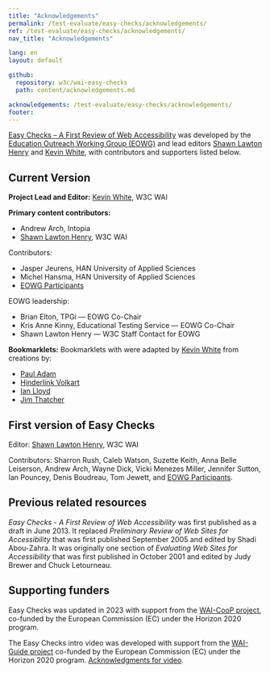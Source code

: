 ```yaml
---
title: "Acknowledgements"
permalink: /test-evaluate/easy-checks/acknowledgements/
ref: /test-evaluate/easy-checks/acknowledgements/
nav_title: "Acknowledgements"

lang: en
layout: default

github:
  repository: w3c/wai-easy-checks
  path: content/acknowledgements.md

acknowledgements: /test-evaluate/easy-checks/acknowledgements/
footer:
---
```


[Easy Checks – A First Review of Web Accessibility](/easy-checks/) was developed by the [Education Outreach Working Group (EOWG)](https://www.w3.org/groups/wg/eowg/) and lead editors [Shawn Lawton Henry](https://www.w3.org/People/shawn) and [Kevin White](https://www.w3.org/People/kevin), with contributors and supporters listed below.

## Current Version

**Project Lead and Editor:** [Kevin White](https://www.w3.org/People/kevin), W3C WAI

**Primary content contributors:**
* Andrew Arch, Intopia
* [Shawn Lawton Henry](https://www.w3.org/People/shawn), W3C WAI

Contributors:
* Jasper Jeurens, HAN University of Applied Sciences
* Michel Hansma, HAN University of Applied Sciences
* [EOWG Participants](https://www.w3.org/groups/wg/eowg/participants/)

EOWG leadership:
* Brian Elton, TPGi &mdash; EOWG Co-Chair
* Kris Anne Kinny, Educational Testing Service &mdash; EOWG Co-Chair
* Shawn Lawton Henry &mdash; W3C Staff Contact for EOWG

**Bookmarklets:**
Bookmarklets with were adapted by [Kevin White](https://www.w3.org/People/kevin) from creations by:
* [Paul Adam](https://pauljadam.com/bookmarklets/)
* [Hinderlink Volkart](https://github.com/hinderlingvolkart/h123/)
* [Ian Lloyd](https://a11y-tools.com/bookmarklets/)
* [Jim Thatcher](https://jimthatcher.com/favelets/)

## First version of Easy Checks

Editor: [Shawn Lawton Henry](https://www.w3.org/People/shawn), W3C WAI

Contributors: Sharron Rush, Caleb Watson, Suzette Keith, Anna Belle Leiserson, Andrew Arch, Wayne Dick, Vicki Menezes Miller, Jennifer Sutton, Ian Pouncey, Denis Boudreau, Tom Jewett, and [EOWG Participants](https://www.w3.org/groups/wg/eowg/participants/).

## Previous related resources

<cite>Easy Checks - A First Review of Web Accessibility</cite> was first published as a draft in June 2013. It replaced <cite>Preliminary Review of Web Sites for Accessibility</cite> that was first published September 2005 and edited by Shadi Abou-Zahra. It was originally one section of <cite>Evaluating Web Sites for Accessibility</cite> that was first published in October 2001 and edited by Judy Brewer and Chuck Letourneau.

## Supporting funders

Easy Checks was updated in 2023 with support from the [WAI-CooP project](https://www.w3.org/WAI/about/projects/wai-coop/), co-funded by the European Commission (EC) under the Horizon 2020 program.

The Easy Checks intro video was developed with support from the [WAI-Guide project](https://www.w3.org/WAI/about/projects/wai-guide/) co-funded by the European Commission (EC) under the Horizon 2020 program. [Acknowledgments for video](https://www.w3.org/WAI/test-evaluate/acknowledgements).
